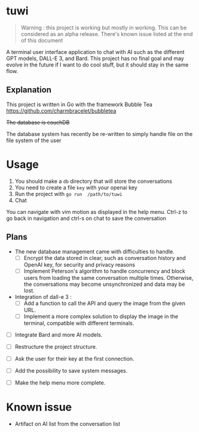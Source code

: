 # tuwi

> Warning : this project is working but mostly in working. This can be considered as an alpha release. There's known issue listed at the end of this document

A terminal user interface application to chat with AI such as the different GPT models, DALL-E 3, and Bard. This project has no final goal and may evolve in the future if I want to do cool stuff, but it should stay in the same flow.

## Explanation 

This project is written in Go with the framework Bubble Tea https://github.com/charmbracelet/bubbletea 

~~The database is couchDB~~

The database system has recently be re-written to simply handle file on the file system of the user

# Usage

1. You should make a `db` directory that will store the conversations
2. You need to create a file `key` with your openai key
3. Run the project with `go run  /path/to/tuwi`
4. Chat

You can navigate with vim motion as displayed in the help menu. Ctrl-z to go back in navigation and ctrl-s on chat to save the conversation 

## Plans

- The new database management came with difficulties to handle. 
  - [ ] Encrypt the data stored in clear, such as conversation history and OpenAI key, for security and privacy reasons
  - [ ] Implement Peterson's algorithm to handle concurrency and block users from loading the same conversation multiple times. Otherwise, the conversations may become unsynchronized and data may be lost.

- Integration of dall-e 3 :
  - [ ] Add a function to call the API and query the image from the given URL.
  - [ ] Implement a more complex solution to display the image in the terminal, compatible with different terminals.

- [ ] Integrate Bard and more AI models.
- [ ] Restructure the project structure.
- [ ] Ask the user for their key at the first connection.
- [ ] Add the possibility to save system messages.
- [ ] Make the help menu more complete.


# Known issue
- Artifact on AI list from the conversation list
